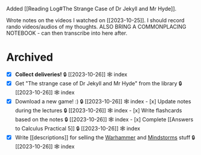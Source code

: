 Added [[Reading Log#The Strange Case of Dr Jekyll and Mr Hyde]].

Wrote notes on the videos I watched on [[2023-10-25]].
I should record rando videos/audios of my thoughts.
ALSO BRING A COMMONPLACING NOTEBOOK - can then transcribe into here after.
# Archived

 - [x] **Collect deliveries!** 🔒 [[2023-10-26]] 🕸️ index
 - [x] Get "The strange case of Dr Jekyll and Mr Hyde" from the library 🔒 [[2023-10-26]] 🕸️ index
 - [x] Download a new game! :) 🔒 [[2023-10-26]] 🕸️ index
		 - [x] Update notes during the lectures 🔒 [[2023-10-26]] 🕸️ index
		 - [x] Write flashcards based on the notes 🔒 [[2023-10-26]] 🕸️ index
		 - [x] Complete [[Answers to Calculus Practical 5]] 🔒 [[2023-10-26]] 🕸️ index
- [x] Write [[descriptions]] for selling the [Warhammer](https://photos.google.com/share/AF1QipNB13JV7FzurEcgsTDefROJxjFk--Qjb5hbDYrqOMlwdL78lql0QU4a253OpB_r8g) and [Mindstorms](https://photos.google.com/share/AF1QipN8maCiYw0wmz3vxrki9LFNLF1R00kkMWEjjdNdWDmtB4sQppRQRUY_VcYY_eiQlQ) stuff 🔒 [[2023-10-26]] 🕸️ index
